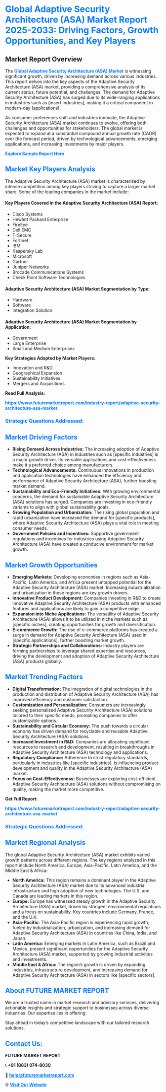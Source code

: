 <h1 style="color: #007BFF;">Global Adaptive Security Architecture (ASA) Market Report 2025-2033: Driving Factors, Growth Opportunities, and Key Players</h1>

<section id="overview">
<h2>Market Report Overview</h2>
<p>The <a href="https://www.futuremarketreport.com/industry-report/adaptive-security-architecture-asa-market" style="color: #007BFF; text-decoration: none;"><strong>Global Adaptive Security Architecture (ASA) Market</strong></a> is witnessing significant growth, driven by increasing demand across various industries. This report delves into the key aspects of the Adaptive Security Architecture (ASA) market, providing a comprehensive analysis of its current status, future potential, and challenges. The demand for Adaptive Security Architecture (ASA) has surged due to its wide-ranging applications in industries such as [insert industries], making it a critical component in modern-day [applications].</p>
<p>As consumer preferences shift and industries innovate, the Adaptive Security Architecture (ASA) market continues to evolve, offering both challenges and opportunities for stakeholders. The global market is expected to expand at a substantial compound annual growth rate (CAGR) over the forecast period, driven by technological advancements, emerging applications, and increasing investments by major players.</p>
</section>

<section id="overview">
<p><a href="https://www.futuremarketreport.com/request-sample/reportId=26026" style="color: #007BFF; text-decoration: none;"><strong>Explore Sample Report Here</strong></a></p>
</section>

<section id="key-players">
<h2 style="color: #007BFF;">Market Key Players Analysis</h2>
<p>The Adaptive Security Architecture (ASA) market is characterized by intense competition among key players striving to capture a larger market share. Some of the leading companies in the market include:</p>
<h4>Key Players Covered in the Adaptive Security Architecture (ASA) Report:</h4>
<ul><li>Cisco Systems</li><li>Hewlett Packard Enterprise</li><li>FireEye</li><li>Dell EMC</li><li>F-Secure</li><li>Fortinet</li><li>IBM</li><li>Kaspersky Lab</li><li>Microsoft</li><li>Gartner</li><li>Juniper Networks</li><li>Brocade Communications Systems</li><li>Check Point Software Technologies</li></ul>
<h4>Adaptive Security Architecture (ASA) Market Segmentation by Type:</h4>
<ul><li>Hardware</li><li>Software</li><li>Integration Solution</li></ul>

<h4>Adaptive Security Architecture (ASA) Market Segmentation by Application:</h4>
<ul><li>Government</li><li>Large Enterprise</li><li>Small and Medium Enterprises</li></ul>
<p><strong>Key Strategies Adopted by Market Players:</strong></p>
<ul>
<li>Innovation and R&D</li>
<li>Geographical Expansion</li>
<li>Sustainability Initiatives</li>
<li>Mergers and Acquisitions</li>
</ul>
</section>

<section>
<p><strong>Read Full Analysis: </strong></p><a href="https://www.futuremarketreport.com/industry-report/adaptive-security-architecture-asa-market" style="color: #007BFF; text-decoration: none;"><strong>https://www.futuremarketreport.com/industry-report/adaptive-security-architecture-asa-market</strong></a>
<h3 style="color: #007BFF;">Strategic Questions Addressed:</h3>
</section>

<section id="driving-factors">
<h2 style="color: #007BFF;">Market Driving Factors</h2>
<ul>
<li><strong>Rising Demand Across Industries:</strong> The increasing adoption of Adaptive Security Architecture (ASA) in industries such as [specific industries] is a major growth driver. Its versatile applications and cost-effectiveness make it a preferred choice among manufacturers.</li>
<li><strong>Technological Advancements:</strong> Continuous innovations in production and application technologies have enhanced the efficiency and performance of Adaptive Security Architecture (ASA), further boosting market demand.</li>
<li><strong>Sustainability and Eco-Friendly Initiatives:</strong> With growing environmental concerns, the demand for sustainable Adaptive Security Architecture (ASA) solutions has surged. Companies are investing in eco-friendly variants to align with global sustainability goals.</li>
<li><strong>Growing Population and Urbanization:</strong> The rising global population and rapid urbanization have increased the demand for [specific products], where Adaptive Security Architecture (ASA) plays a vital role in meeting consumer needs.</li>
<li><strong>Government Policies and Incentives:</strong> Supportive government regulations and incentives for industries using Adaptive Security Architecture (ASA) have created a conducive environment for market growth.</li>
</ul>
</section>

<section id="growth-opportunities">
<h2 style="color: #007BFF;">Market Growth Opportunities</h2>
<ul>
<li><strong>Emerging Markets:</strong> Developing economies in regions such as Asia-Pacific, Latin America, and Africa present untapped potential for the Adaptive Security Architecture (ASA) market. Increasing industrialization and urbanization in these regions are key growth drivers.</li>
<li><strong>Innovative Product Development:</strong> Companies investing in R&D to create innovative Adaptive Security Architecture (ASA) products with enhanced features and applications are likely to gain a competitive edge.</li>
<li><strong>Expansion into Niche Applications:</strong> The versatility of Adaptive Security Architecture (ASA) allows it to be utilized in niche markets such as [specific niches], creating opportunities for growth and diversification.</li>
<li><strong>E-commerce Growth:</strong> The rise of e-commerce platforms has created a surge in demand for Adaptive Security Architecture (ASA) used in [specific applications], further boosting market growth.</li>
<li><strong>Strategic Partnerships and Collaborations:</strong> Industry players are forming partnerships to leverage shared expertise and resources, driving the development and adoption of Adaptive Security Architecture (ASA) products globally.</li>
</ul>
</section>

<section id="trending-factors">
<h2 style="color: #007BFF;">Market Trending Factors</h2>
<ul>
<li><strong>Digital Transformation:</strong> The integration of digital technologies in the production and distribution of Adaptive Security Architecture (ASA) has improved efficiency and customer satisfaction.</li>
<li><strong>Customization and Personalization:</strong> Consumers are increasingly seeking personalized Adaptive Security Architecture (ASA) solutions tailored to their specific needs, prompting companies to offer customizable options.</li>
<li><strong>Sustainability and Circular Economy:</strong> The push towards a circular economy has driven demand for recyclable and reusable Adaptive Security Architecture (ASA) solutions.</li>
<li><strong>Increased Investment in R&D:</strong> Companies are allocating significant resources to research and development, resulting in breakthroughs in Adaptive Security Architecture (ASA) technology and applications.</li>
<li><strong>Regulatory Compliance:</strong> Adherence to strict regulatory standards, particularly in industries like [specific industries], is influencing product development and quality in the Adaptive Security Architecture (ASA) market.</li>
<li><strong>Focus on Cost-Effectiveness:</strong> Businesses are exploring cost-efficient Adaptive Security Architecture (ASA) solutions without compromising on quality, making the market more competitive.</li>
</ul>
</section>

<section>
<p><strong>Get Full Report: </strong></p><a href="https://www.futuremarketreport.com/industry-report/adaptive-security-architecture-asa-market" style="color: #007BFF; text-decoration: none;"><strong>https://www.futuremarketreport.com/industry-report/adaptive-security-architecture-asa-market</strong></a>
<h3 style="color: #007BFF;">Strategic Questions Addressed:</h3>
</section>


<section id="regional-analysis">
<h2 style="color: #007BFF;">Market Regional Analysis</h2>
<p>The global Adaptive Security Architecture (ASA) market exhibits varied growth patterns across different regions. The key regions analyzed in this report include North America, Europe, Asia-Pacific, Latin America, and the Middle East & Africa:</p>
<ul>
<li><strong>North America:</strong> This region remains a dominant player in the Adaptive Security Architecture (ASA) market due to its advanced industrial infrastructure and high adoption of new technologies. The U.S. and Canada are leading markets in this region.</li>
<li><strong>Europe:</strong> Europe has witnessed steady growth in the Adaptive Security Architecture (ASA) market, driven by stringent environmental regulations and a focus on sustainability. Key countries include Germany, France, and the U.K.</li>
<li><strong>Asia-Pacific:</strong> The Asia-Pacific region is experiencing rapid growth, fueled by industrialization, urbanization, and increasing demand for Adaptive Security Architecture (ASA) in countries like China, India, and Japan.</li>
<li><strong>Latin America:</strong> Emerging markets in Latin America, such as Brazil and Mexico, present significant opportunities for the Adaptive Security Architecture (ASA) market, supported by growing industrial activities and investments.</li>
<li><strong>Middle East & Africa:</strong> The region’s growth is driven by expanding industries, infrastructure development, and increasing demand for Adaptive Security Architecture (ASA) in sectors like [specific sectors].</li>
</ul>
</section>

<footer>
<h2 style="color: #007BFF;">About FUTURE MARKET REPORT</h2>
<p>We are a trusted name in market research and advisory services, delivering actionable insights and strategic support to businesses across diverse industries. Our expertise lies in offering:</p>

<p>Stay ahead in today’s competitive landscape with our tailored research solutions.</p>

<h2 style="color: #007BFF;">Contact Us:</h2>
<p><strong>FUTURE MARKET REPORT</strong></p>
<p>📞 <strong>+91 (883) 074-8030</strong></p>
<p>📧 <strong><a href="mailto:help@futuremarketreport.com" style="color: #007BFF;">help@futuremarketreport.com</a></strong></p>
<p>🌐 <strong><a href="https://www.futuremarketreport.com/" style="color: #007BFF;">Visit Our Website</a></strong></p>
</footer>